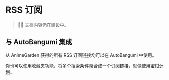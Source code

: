 # RSS 订阅

> 👷‍♂️ 文档内容仍在建设中。

## 与 AutoBangumi 集成

从 AnimeGarden 获得的所有 RSS 订阅链接均可以在 AutoBangumi 中使用。

你也可以使用收藏夹功能，将多个搜索条件聚合成一个订阅链接，就像使用[蜜柑计划](https://mikanani.me/)。
